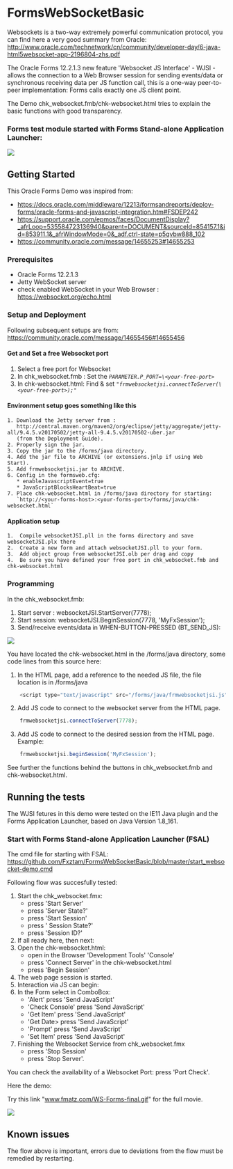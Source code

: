 # FormsWebSocketBasic

Websockets is a two-way extremely powerful communication protocol,
you can find here a very good summary from Oracle: http://www.oracle.com/technetwork/cn/community/developer-day/6-java-html5websocket-app-2196804-zhs.pdf

The Oracle Forms 12.2.1.3 new feature 'Websocket JS Interface' - WJSI - allows the connection to a Web Browser session for sending events/data or synchronous receiving data per JS function call, this is a one-way peer-to-peer implementation: Forms calls exactly one JS client point.

The Demo chk_websocket.fmb/chk-websocket.html tries to explain the basic functions with good transparency.

### Forms test module started with Forms Stand-alone Application Launcher:

<img src="http://www.fmatz.com/WS-final-13-01-_2018_11-28-47.png"/>

## Getting Started

This Oracle Forms Demo was inspired from: 
- https://docs.oracle.com/middleware/12213/formsandreports/deploy-forms/oracle-forms-and-javascript-integration.htm#FSDEP242
- https://support.oracle.com/epmos/faces/DocumentDisplay?_afrLoop=535584723136940&parent=DOCUMENT&sourceId=854157.1&id=853911.1&_afrWindowMode=0&_adf.ctrl-state=p5qvbw888_102
- https://community.oracle.com/message/14655253#14655253

### Prerequisites

- Oracle Forms 12.2.1.3
- Jetty WebSocket server 
- check enabled WebSocket in your Web Browser : https://websocket.org/echo.html

### Setup and Deployment

Following subsequent setups are from: https://community.oracle.com/message/14655456#14655456

#### Get and Set a free Websocket port

1. Select a free port for Websocket
2. In chk_websocket.fmb : Set the *`PARAMETER.P_PORT=\<your-free-port>`*
3. In chk-websocket.html: Find & set *`"frmwebsocketjsi.connectToServer(\<your-free-port>);"`*

#### Environment setup goes something like this

    1. Download the Jetty server from :
       http://central.maven.org/maven2/org/eclipse/jetty/aggregate/jetty-all/9.4.5.v20170502/jetty-all-9.4.5.v20170502-uber.jar
       (from the Deployment Guide).
    2. Properly sign the jar.
    3. Copy the jar to the /forms/java directory.
    4. Add the jar file to ARCHIVE (or extensions.jnlp if using Web Start).
    5. Add frmwebsocketjsi.jar to ARCHIVE.
    6. Config in the formsweb.cfg:
       * enableJavascriptEvent=true
       * JavaScriptBlocksHeartBeat=true
    7. Place chk-websocket.html in /forms/java directory for starting:
       `http://<your-forms-host>:<your-forms-port>/forms/java/chk-websocket.html`

#### Application setup

    1.  Compile websocketJSI.pll in the forms directory and save websocketJSI.plx there
    2.  Create a new form and attach websocketJSI.pll to your form.
    3.  Add object group from websocketJSI.olb per drag and copy
    4.  Be sure you have defined your free port in chk_websocket.fmb and chk-websocket.html

### Programming

In the chk_websocket.fmb:

1. Start server : websocketJSI.StartServer(7778);
2. Start session: websocketJSI.BeginSession(7778, 'MyFxSession');
3. Send/receive events/data in WHEN-BUTTON-PRESSED (BT_SEND_JS):
<img src="http://www.fmatz.com/WS-PL-13-01-_2018_13-30-06.png" />

You have located the chk-websocket.html in the /forms/java directory,
some code lines from this source here:

1. In the HTML page, add a reference to the needed JS file, the file location is in /forms/java
```js
    <script type="text/javascript" src="/forms/java/frmwebsocketjsi.js"></script>
```
2. Add JS code to connect to the websocket server from the HTML page.  
```js
    frmwebsocketjsi.connectToServer(7778);
```
3. Add JS code to connect to the desired session from the HTML page.  Example:
```js
    frmwebsocketjsi.beginSession('MyFxSession');
```
See further the functions behind the buttons in chk_websocket.fmb and chk-websocket.html.

## Running the tests

The WJSI fetures in this demo were tested on the IE11 Java plugin and the Forms Application Launcher, based on Java Version 1.8_161.

### Start with Forms Stand-alone Application Launcher (FSAL)

The cmd file for starting with FSAL: https://github.com/Fxztam/FormsWebSocketBasic/blob/master/start_websocket-demo.cmd

Following flow was succesfully tested:

1. Start the chk_websocket.fmx:
   * press 'Start Server'
   * press 'Server State?'
   * press 'Start Session'
   * press ' Session State?'
   * press 'Session ID?'
2. If all ready here, then next:
3. Open the chk-websocket.html:
   * open in the Browser 'Development Tools' 'Console'
   * press 'Connect Server' in the chk-websocket.html
   * press 'Begin Session'
4. The web page session is started.
5. Interaction via JS can begin:
6. In the Form select in ComboBox:
   * 'Alert' press 'Send JavaScript'
   * 'Check Console' press 'Send JavaScript'
   * 'Get Item' press 'Send JavaScript'
   * 'Get Date> press 'Send JavaScript'
   * 'Prompt' press 'Send JavaScript'
   * 'Set Item' press 'Send JavaScript' 
7. Finishing the Websocket Service from chk_websocket.fmx
   * press 'Stop Session'
   * press 'Stop Server'.

You can check the availability of a Websocket Port: press 'Port Check'.

Here the demo: 

Try this link "www.fmatz.com/WS-Forms-final.gif" for the full movie.

<img src="http://www.fmatz.com/WS-Forms-final.gif" />

## Known issues

The flow above is important, errors due to deviations from the flow must be remedied by restarting.


